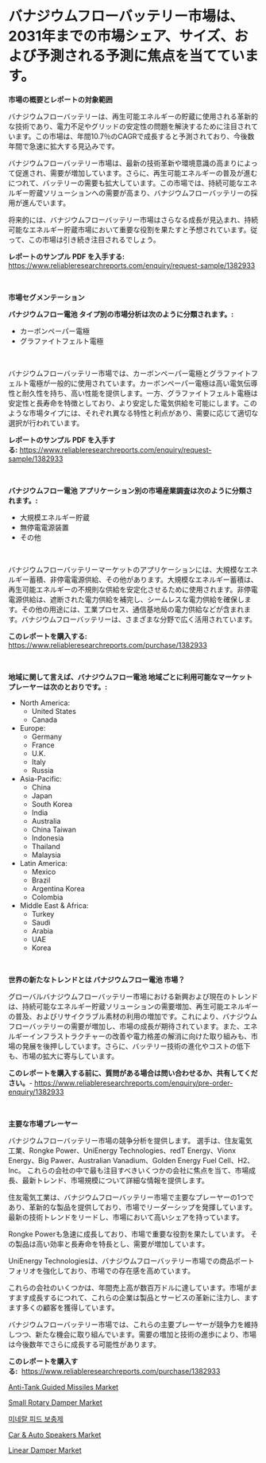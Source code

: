 <p><h1>バナジウムフローバッテリー市場は、2031年までの市場シェア、サイズ、および予測される予測に焦点を当てています。</h1></p><p><strong>市場の概要とレポートの対象範囲</strong></p>
<p><p>バナジウムフローバッテリーは、再生可能エネルギーの貯蔵に使用される革新的な技術であり、電力不足やグリッドの安定性の問題を解決するために注目されています。この市場は、年間10.7％のCAGRで成長すると予測されており、今後数年間で急速に拡大する見込みです。</p><p>バナジウムフローバッテリー市場は、最新の技術革新や環境意識の高まりによって促進され、需要が増加しています。さらに、再生可能エネルギーの普及が進むにつれて、バッテリーの需要も拡大しています。この市場では、持続可能なエネルギー貯蔵ソリューションへの需要が高まり、バナジウムフローバッテリーの採用が進んでいます。</p><p>将来的には、バナジウムフローバッテリー市場はさらなる成長が見込まれ、持続可能なエネルギー貯蔵市場において重要な役割を果たすと予想されています。従って、この市場は引き続き注目されるでしょう。</p></p>
<p><strong>レポートのサンプル PDF を入手する:</strong> <a href="https://www.reliableresearchreports.com/enquiry/request-sample/1382933">https://www.reliableresearchreports.com/enquiry/request-sample/1382933</a></p>
<p>&nbsp;</p>
<p><strong>市場セグメンテーション</strong></p>
<p><strong>バナジウムフロー電池 タイプ別の市場分析は次のように分類されます。:</strong></p>
<p><ul><li>カーボンペーパー電極</li><li>グラファイトフェルト電極</li></ul></p>
<p>&nbsp;</p>
<p><p>バナジウムフローバッテリー市場では、カーボンペーパー電極とグラファイトフェルト電極が一般的に使用されています。カーボンペーパー電極は高い電気伝導性と耐久性を持ち、高い性能を提供します。一方、グラファイトフェルト電極は安定性と長寿命を特徴としており、より安定した電気供給を可能にします。このような市場タイプには、それぞれ異なる特性と利点があり、需要に応じて適切な選択が行われています。</p></p>
<p><strong>レポートのサンプル PDF を入手する:</strong>&nbsp;<a href="https://www.reliableresearchreports.com/enquiry/request-sample/1382933">https://www.reliableresearchreports.com/enquiry/request-sample/1382933</a></p>
<p>&nbsp;</p>
<p><strong> バナジウムフロー電池 アプリケーション別の市場産業調査は次のように分類されます。:</strong></p>
<p><ul><li>大規模エネルギー貯蔵</li><li>無停電電源装置</li><li>その他</li></ul></p>
<p>&nbsp;</p>
<p><p>バナジウムフローバッテリーマーケットのアプリケーションには、大規模なエネルギー蓄積、非停電電源供給、その他があります。大規模なエネルギー蓄積は、再生可能エネルギーの不規則な供給を安定化させるために使用されます。非停電電源供給は、遮断された電力供給を補完し、シームレスな電力供給を確保します。その他の用途には、工業プロセス、通信基地局の電力供給などが含まれます。バナジウムフローバッテリーは、さまざまな分野で広く活用されています。</p></p>
<p><strong>このレポートを購入する:</strong>&nbsp; <a href="https://www.reliableresearchreports.com/purchase/1382933">https://www.reliableresearchreports.com/purchase/1382933</a></p>
<p>&nbsp;</p>
<p><strong>地域に関して言えば、バナジウムフロー電池 地域ごとに利用可能なマーケットプレーヤーは次のとおりです。:</strong></p>
<p><ul>
    <li>
        North America:
        <ul>
            <li>United States</li>
            <li>Canada</li>
        </ul>
    </li>
    <li>
        Europe:
        <ul>
            <li>Germany</li>
            <li>France</li>
            <li>U.K.</li>
            <li>Italy</li>
            <li>Russia</li>
        </ul>
    </li>
    <li>
        Asia-Pacific:
        <ul>
            <li>China</li>
            <li>Japan</li>
            <li>South Korea</li>
            <li>India</li>
            <li>Australia</li>
            <li>China Taiwan</li>
            <li>Indonesia</li>
            <li>Thailand</li>
            <li>Malaysia</li>
        </ul>
    </li>
    <li>
        Latin America:
        <ul>
            <li>Mexico</li>
            <li>Brazil</li>
            <li>Argentina Korea</li>
            <li>Colombia</li>
        </ul>
    </li>
    <li>
        Middle East & Africa:
        <ul>
            <li>Turkey</li>
            <li>Saudi</li>
            <li>Arabia</li>
            <li>UAE</li>
            <li>Korea</li>
        </ul>
    </li>
    </ul></p>
<p>&nbsp;</p>
<p><strong>世界の新たなトレンドとは バナジウムフロー電池 市場？</strong></p>
<p><p>グローバルバナジウムフローバッテリー市場における新興および現在のトレンドは、持続可能なエネルギー貯蔵ソリューションの需要増加、再生可能エネルギーの普及、およびリサイクラブル素材の利用の増加です。これにより、バナジウムフローバッテリーの需要が増加し、市場の成長が期待されています。また、エネルギーインフラストラクチャーの改善や電力格差の解消に向けた取り組みも、市場の発展を後押ししています。さらに、バッテリー技術の進化やコストの低下も、市場の拡大に寄与しています。</p></p>
<p><strong>このレポートを購入する前に、質問がある場合は問い合わせるか、共有してください。</strong>- <a href="https://www.reliableresearchreports.com/enquiry/pre-order-enquiry/1382933">https://www.reliableresearchreports.com/enquiry/pre-order-enquiry/1382933</a></p>
<p>&nbsp;</p>
<p><strong>主要な市場プレーヤー</strong></p>
<p><p>バナジウムフローバッテリー市場の競争分析を提供します。 選手は、住友電気工業、Rongke Power、UniEnergy Technologies、redT Energy、Vionx Energy、Big Pawer、Australian Vanadium、Golden Energy Fuel Cell、H2、Inc。 これらの会社の中で最も注目すべきいくつかの会社に焦点を当て、市場成長、最新トレンド、市場規模について詳細な情報を提供します。</p><p>住友電気工業は、バナジウムフローバッテリー市場で主要なプレーヤーの1つであり、革新的な製品を提供しており、市場でリーダーシップを発揮しています。 最新の技術トレンドをリードし、市場において高いシェアを持っています。 </p><p>Rongke Powerも急速に成長しており、市場で重要な役割を果たしています。 その製品は高い効率と長寿命を特長とし、需要が増加しています。</p><p>UniEnergy Technologiesは、バナジウムフローバッテリー市場での商品ポートフォリオを強化しており、市場での存在感を高めています。</p><p>これらの会社のいくつかは、年間売上高が数百万ドルに達しています。市場がますます成長するにつれて、これらの企業は製品とサービスの革新に注力し、ますます多くの顧客を獲得しています。</p><p>バナジウムフローバッテリー市場では、これらの主要プレーヤーが競争力を維持しつつ、新たな機会に取り組んでいます。需要の増加と技術の進歩により、市場は今後数年でさらに成長する可能性があります。</p></p>
<p><strong>このレポートを購入する:</strong>&nbsp;&nbsp;<a href="https://www.reliableresearchreports.com/purchase/1382933">https://www.reliableresearchreports.com/purchase/1382933</a></p>
<p><p><a href="https://issuu.com/reportprime-2/docs/anti-tank-guided-missiles-market-size-2030.pptx">Anti-Tank Guided Missiles Market</a></p><p><a href="https://sore-arch-6db.notion.site/Small-Rotary-Damper-Market-Research-Report-Reveals-The-Latest-Trends-And-Opportunities-of-this-Marke-8c7875882b064acca8783a62f27c9111">Small Rotary Damper Market</a></p><p><a href="https://github.com/oajzkywllm460/Market-Research-Report-List-1/blob/main/2844570186608.md">미네랄 피드 보충제</a></p><p><a href="https://view.publitas.com/reportprime-1/car-auto-speakers-market-size-reflecting-a-forecast-till-2031-market-by-type-by-application-and-by-geography/">Car & Auto Speakers Market</a></p><p><a href="https://funky-papaya-cf4.notion.site/Linear-Damper-Market-Size-Market-Trends-and-Growth-Outlook-forecasted-for-period-from-2024-to-2031-e008836eedb14676a0cf3c53542df12d">Linear Damper Market</a></p></p>